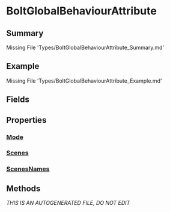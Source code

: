 # BoltGlobalBehaviourAttribute
## Summary
Missing File 'Types/BoltGlobalBehaviourAttribute_Summary.md'
## Example
Missing File 'Types/BoltGlobalBehaviourAttribute_Example.md'
## Fields
## Properties
### [Mode](BoltGlobalBehaviourAttribute/P/Mode.md)
### [Scenes](BoltGlobalBehaviourAttribute/P/Scenes.md)
### [ScenesNames](BoltGlobalBehaviourAttribute/P/ScenesNames.md)
## Methods

*THIS IS AN AUTOGENERATED FILE, DO NOT EDIT*
